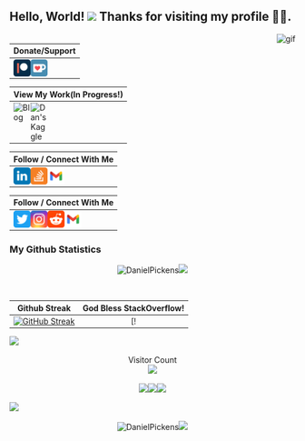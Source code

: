 ## Hello, World! <img src="https://media.giphy.com/media/hvRJCLFzcasrR4ia7z/giphy.gif" width="25px"> Thanks for visiting my profile 🙋‍♂️.


<img align="right" src="https://github.com/DanielPickens/DanielPickens/blob/main/assets/Geometric.gif" alt="gif">

|Donate/Support|
|-----|
|<a href="https://www.patreon.com/"><img align="left" alt="" width="30px" src="https://github.com/edent/SuperTinyIcons/blob/master/images/svg/patreon.svg" /></a><a href="https://ko-fi.com/"><img align="left" alt="Arya Shah - Ko-Fi" width="30px" src="https://github.com/edent/SuperTinyIcons/blob/master/images/svg/ko-fi.svg" /></a>|

|View My Work(In Progress!)|
|-----|
|<a href="https://hashnode.dev"><img align="left" alt=" Blog" width="30px" src="https://github.com/aryashah2k/aryashah2k/blob/main/assets/hashnode.svg" /></a><a href="https://www.kaggle.com"><img align="left" alt="Dan's Kaggle" width="30px" src="https://github.com/aryashah2k/aryashah2k/blob/main/assets/kaggle-icon.svg" /></a><a href="https://dockship.io"><img align="left" alt="" width="80px" src="https://github.com/aryashah2k/aryashah2k/blob/main/assets/dockship-logo.png" /></a>|

|Follow / Connect With Me|
|-----|
|<a href="https://www.linkedin.com/in/"><img align="left" alt="Dan's LinkedIn" width="30px" src="https://github.com/edent/SuperTinyIcons/blob/master/images/svg/linkedin.svg" /></a><a href="https://stackoverflow.com"><img align="left" alt="Dan's Stackoverlfow" width="30px" src="https://github.com/edent/SuperTinyIcons/blob/master/images/svg/stackoverflow.svg"/></a><a href="mailto:"><img align="left" alt="Dan's Institute Email" width="30px" src="https://github.com/edent/SuperTinyIcons/blob/master/images/svg/gmail.svg" /></a>|

|Follow / Connect With Me|
|-----|
|<a href="https://twitter.com/"><img align="left" alt="Dan Twitter" width="30px" src="https://github.com/edent/SuperTinyIcons/blob/master/images/svg/twitter.svg" /></a><a href="https://www.instagram.com"><img align="left" alt="Arya's Instagram" width="30px" src="https://github.com/edent/SuperTinyIcons/blob/master/images/svg/instagram.svg" /></a><a href="https://www.reddit.com/user/"><img align="left" alt="" width="30px" src="https://github.com/edent/SuperTinyIcons/blob/master/images/svg/reddit.svg" /></a><a href="mailto:"><img align="left" alt="Arya's Person Email" width="30px" src="https://github.com/edent/SuperTinyIcons/blob/master/images/svg/gmail.svg" /></a>|<a href="https://www.linkedin.com/in/arya--shah/"><img align="left" alt=" LinkedIn" width="30px" src="https://github.com/edent/SuperTinyIcons/blob/master/images/svg/linkedin.svg" /></a><a href="https://stackoverflow.com/users/><img align="left" alt=" Dan's Stackoverlfow" width="30px" src="https://github.com/edent/SuperTinyIcons/blob/master/images/svg/stackoverflow.svg"/></a><a href="mailto:arya.shah82@nmims.edu.in"><img align="left" alt="Arya's Institute Email" width="30px" src="https://github.com/edent/SuperTinyIcons/blob/master/images/svg/gmail.svg" /></a>|



### My Github Statistics

<p align="center">
<img align="" height='150px' src="https://github-readme-stats.vercel.app/api?username=DanielPickens&hide_title=true&show_icons=true&theme=gotham&include_all_commits=true" alt="DanielPickens" /><img align="" height='150px' src="https://github-readme-stats.vercel.app/api/top-langs/?username=aryashah2k&hide_title=false&layout=compact&theme=gotham&count_private=true" />
</p>
<br>
<!--[![GitHub Streak](http://github-readme-streak-stats.herokuapp.com?user=DanielPickens&theme=gotham)](https://git.io/streak-stats)-->


|Github Streak|God Bless StackOverflow!|
|:-----------:|:-----:|
|[![GitHub Streak](http://github-readme-streak-stats.herokuapp.com?user=DanielPickens&theme=gotham)](https://git.io/streak-stats)|[!



<img src="https://github-profile-trophy.vercel.app/?username=DanielPickens&theme=onedark&column=7&margin-w=15&margin-h=15 (https://github.com/ryo-ma/github-profile-trophy)">



<p align="center"> 
  Visitor Count<br>
<img src="https://profile-counter.glitch.me/DanielPickens/count.svg" />
</p>

<p align="center">
<img align="" height='120px' src="https://github.com/DanielPickens/DanielPickens/blob/main/assets/Geometric%20White.gif" /><img align="" height='120px' src="https://raw.githubusercontent.com/rodrigograca31/rodrigograca31/master/matrix.svg" /><img align="" height='120px' src="https://github.com/DanielPickens/DanielPickens/blob/main/assets/Geometric%20White.gif" />
</p>

![](https://activity-graph.herokuapp.com/graph?username=DanielPickens&theme=react-dark&area=true)




<p align="center">
<img align="" height='150px' src="https://github-readme-stats.vercel.app/api?username=DanielPickens&hide_title=true&show_icons=true&theme=gotham&include_all_commits=true" alt="DanielPickens" /><img align="" height='150px' src="https://github-readme-stats.vercel.app/api/top-langs/?username=DanielPickens&hide_title=false&layout=compact&theme=gotham&count_private=true" />
</p>
<br>
<!--[![GitHub Streak](http://github-readme-streak-stats.herokuapp.com?user=DanielPickens&theme=gotham)](https://git.io/streak-stats)-->



